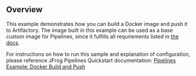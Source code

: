 ## Overview

This example demonstrates how you can build a Docker image and push it to Artifactory. The image built in this example can be used as a base custom image for Pipelines, since it fulfills all requirements listed in [the docs](https://www.jfrog.com/confluence/display/JFROG/Choosing+your+Runtime+Image#ChoosingyourRuntimeImage-MinimumRequirementsforLinux).

For instructions on how to run this sample and explanation of configuration, please reference JFrog Pipelines Quickstart documentation: [Pipelines Example: Docker Build and Push](https://www.jfrog.com/confluence/display/JFROG/Pipeline+Example%3A+Docker+Build+and+Push)
